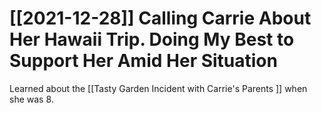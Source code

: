 # [[2021-12-28]] Calling Carrie About Her Hawaii Trip. Doing My Best to Support Her Amid Her Situation

Learned about the [[Tasty Garden Incident with Carrie's Parents ]] when she was 8.
